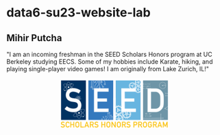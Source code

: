 # data6-su23-website-lab

## Mihir Putcha
"I am an incoming freshman in the SEED Scholars Honors program at UC Berkeley studying EECS. Some of my hobbies include Karate, hiking, and playing single-player video games! I am originally from Lake Zurich, IL!"  

<img src="SEED Logo Email Signature.png" style="width:50%; margin:auto; display:block">
